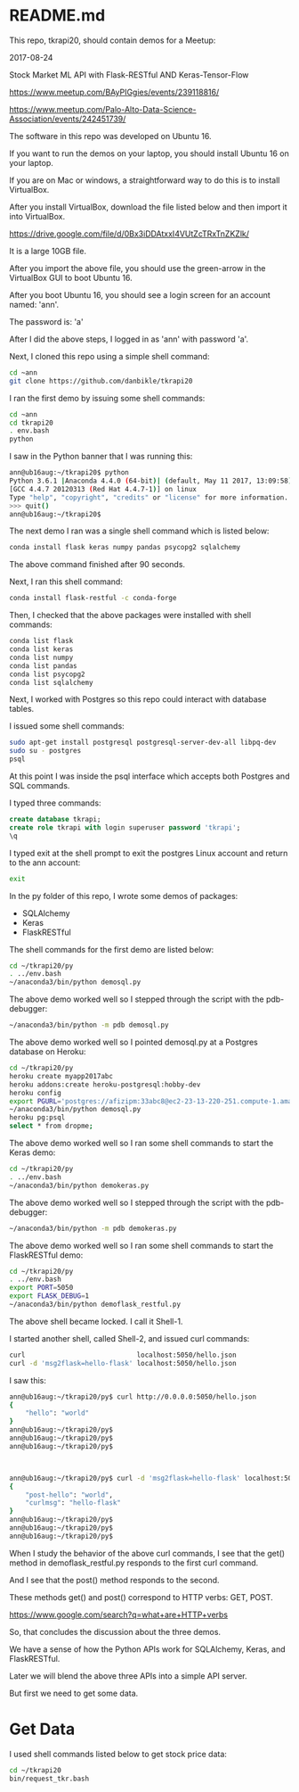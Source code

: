 # README.md

This repo, tkrapi20, should contain demos for a Meetup:

2017-08-24

Stock Market ML API with Flask-RESTful AND Keras-Tensor-Flow

https://www.meetup.com/BAyPIGgies/events/239118816/

https://www.meetup.com/Palo-Alto-Data-Science-Association/events/242451739/

The software in this repo was developed on Ubuntu 16.

If you want to run the demos on your laptop, you should install Ubuntu 16 on your laptop.

If you are on Mac or windows, a straightforward way to do this is to install VirtualBox.

After you install VirtualBox, download the file listed below and then import it into VirtualBox.

https://drive.google.com/file/d/0Bx3iDDAtxxI4VUtZcTRxTnZKZlk/

It is a large 10GB file.

After you import the above file, you should use the green-arrow in the VirtualBox GUI to boot Ubuntu 16.

After you boot Ubuntu 16, you should see a login screen for an account named: 'ann'.

The password is: 'a'

After I did the above steps, I logged in as 'ann' with password 'a'.

Next, I cloned this repo using a simple shell command:

```bash
cd ~ann
git clone https://github.com/danbikle/tkrapi20
```

I ran the first demo by issuing some shell commands:

```bash
cd ~ann
cd tkrapi20
. env.bash
python
```

I saw in the Python banner that I was running this:

```bash
ann@ub16aug:~/tkrapi20$ python
Python 3.6.1 |Anaconda 4.4.0 (64-bit)| (default, May 11 2017, 13:09:58) 
[GCC 4.4.7 20120313 (Red Hat 4.4.7-1)] on linux
Type "help", "copyright", "credits" or "license" for more information.
>>> quit()
ann@ub16aug:~/tkrapi20$
```

The next demo I ran was a single shell command which is listed below:

```bash
conda install flask keras numpy pandas psycopg2 sqlalchemy
```

The above command finished after 90 seconds.

Next, I ran this shell command:

```bash
conda install flask-restful -c conda-forge
```

Then, I checked that the above packages were installed with shell commands:

```bash
conda list flask
conda list keras
conda list numpy
conda list pandas
conda list psycopg2
conda list sqlalchemy
```

Next, I worked with Postgres so this repo could interact with database tables.

I issued some shell commands:

```bash
sudo apt-get install postgresql postgresql-server-dev-all libpq-dev
sudo su - postgres
psql
```

At this point I was inside the psql interface which accepts both Postgres and SQL commands.

I typed three commands:

```sql
create database tkrapi;
create role tkrapi with login superuser password 'tkrapi';
\q
```

I typed exit at the shell prompt to exit the postgres Linux account and return to the ann account:

```bash
exit
```

In the py folder of this repo, I wrote some demos of packages:

* SQLAlchemy
* Keras
* FlaskRESTful

The shell commands for the first demo are listed below:

```bash
cd ~/tkrapi20/py
. ../env.bash
~/anaconda3/bin/python demosql.py
```

The above demo worked well so I stepped through the script with the pdb-debugger:

```bash
~/anaconda3/bin/python -m pdb demosql.py
```

The above demo worked well so I pointed demosql.py at a Postgres database on Heroku:

```bash
cd ~/tkrapi20/py
heroku create myapp2017abc
heroku addons:create heroku-postgresql:hobby-dev
heroku config
export PGURL='postgres://afizipm:33abc8@ec2-23-13-220-251.compute-1.amazonaws.com:5432/ddrpugf'
~/anaconda3/bin/python demosql.py
heroku pg:psql
select * from dropme;
```

The above demo worked well so I ran some shell commands to start the Keras demo:

```bash
cd ~/tkrapi20/py
. ../env.bash
~/anaconda3/bin/python demokeras.py
```

The above demo worked well so I stepped through the script with the pdb-debugger:

```bash
~/anaconda3/bin/python -m pdb demokeras.py
```

The above demo worked well so I ran some shell commands to start the FlaskRESTful demo:

```bash
cd ~/tkrapi20/py
. ../env.bash
export PORT=5050
export FLASK_DEBUG=1
~/anaconda3/bin/python demoflask_restful.py
```

The above shell became locked. I call it Shell-1.

I started another shell, called Shell-2, and issued curl commands:

```bash
curl                            localhost:5050/hello.json
curl -d 'msg2flask=hello-flask' localhost:5050/hello.json
```

I saw this:

```bash
ann@ub16aug:~/tkrapi20/py$ curl http://0.0.0.0:5050/hello.json
{
    "hello": "world"
}
ann@ub16aug:~/tkrapi20/py$ 
ann@ub16aug:~/tkrapi20/py$ 
ann@ub16aug:~/tkrapi20/py$ 



ann@ub16aug:~/tkrapi20/py$ curl -d 'msg2flask=hello-flask' localhost:5050/hello.json
{
    "post-hello": "world",
    "curlmsg": "hello-flask"
}
ann@ub16aug:~/tkrapi20/py$ 
ann@ub16aug:~/tkrapi20/py$ 
ann@ub16aug:~/tkrapi20/py$ 
```

When I study the behavior of the above curl commands, I see that the get() method in demoflask_restful.py responds to the first curl command.

And I see that the post() method responds to the second.

These methods get() and post() correspond to HTTP verbs: GET, POST.

https://www.google.com/search?q=what+are+HTTP+verbs

So, that concludes the discussion about the three demos.

We have a sense of how the Python APIs work for SQLAlchemy, Keras, and FlaskRESTful.

Later we will blend the above three APIs into a simple API server.

But first we need to get some data.

# Get Data

I used shell commands listed below to get stock price data:

```bash
cd ~/tkrapi20
bin/request_tkr.bash
```

